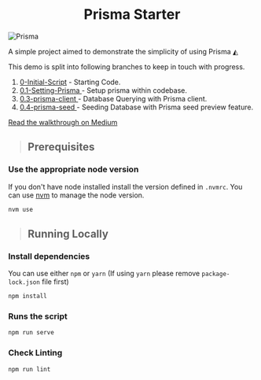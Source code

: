 <div align="center">
  <h1>Prisma Starter</h1>
</div>

![Prisma](https://i.imgur.com/h6UIYTu.png)

A simple project aimed to demonstrate the simplicity of using Prisma ◭

This demo is split into following branches to keep in touch with progress.

1. [0-Initial-Script](https://github.com/Pasi-D/Prisma-Starter/tree/0-Initial-Script) - Starting Code.
2. [0.1-Setting-Prisma
](https://github.com/Pasi-D/Prisma-Starter/tree/1-Setting-Prisma) - Setup prisma within codebase.
3. [0.3-prisma-client
](https://github.com/Pasi-D/Prisma-Starter/tree/3-prisma-client) - Database Querying with Prisma client.
4. [0.4-prisma-seed
](https://github.com/Pasi-D/Prisma-Starter/tree/4-prisma-seed) - Seeding Database with Prisma seed preview feature.

[Read the walkthrough on Medium](https://medium.com/@pasindu-dilshan/simplifying-backend-development-with-prisma-564200f31943)

> ## Prerequisites

### Use the appropriate node version

If you don't have node installed install the version defined in `.nvmrc`. You can use [nvm](https://github.com/nvm-sh/nvm) to manage the node version.

```bash
nvm use
```
> ## Running Locally

### Install dependencies

You can use either `npm` or `yarn` (If using `yarn` please remove ```package-lock.json``` file first)
```bash
npm install
```
### Runs the script

```bash
npm run serve
```

### Check Linting

```bash
npm run lint
```
